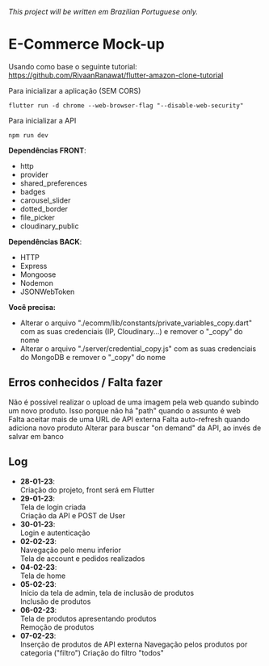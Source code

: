 *This project will be written em Brazilian Portuguese only.*

# E-Commerce Mock-up

Usando como base o seguinte tutorial: https://github.com/RivaanRanawat/flutter-amazon-clone-tutorial  

Para inicializar a aplicação (SEM CORS)  
```
flutter run -d chrome --web-browser-flag "--disable-web-security"
```

Para inicializar a API  
```
npm run dev
```

**Dependências FRONT**:  
- http  
- provider  
- shared_preferences  
- badges  
- carousel_slider  
- dotted_border  
- file_picker  
- cloudinary_public  

**Dependências BACK**:
- HTTP  
- Express  
- Mongoose  
- Nodemon  
- JSONWebToken  

**Você precisa:**  
- Alterar o arquivo "./ecomm/lib/constants/private_variables_copy.dart" com as suas credenciais (IP, Cloudinary...) e remover o "_copy" do nome  
- Alterar o arquivo "./server/credential_copy.js" com as suas credenciais do MongoDB e remover o "_copy" do nome  

## Erros conhecidos / Falta fazer  
Não é possível realizar o upload de uma imagem pela web quando subindo um novo produto. Isso porque não há "path" quando o assunto é web  
Falta aceitar mais de uma URL de API externa
Falta auto-refresh quando adiciona novo produto
Alterar para buscar "on demand" da API, ao invés de salvar em banco

## Log
- **28-01-23**:  
Criação do projeto, front será em Flutter  
- **29-01-23**:  
Tela de login criada  
Criação da API e POST de User  
- **30-01-23**:  
Login e autenticação  
- **02-02-23**:  
Navegação pelo menu inferior  
Tela de account e pedidos realizados  
- **04-02-23**:  
Tela de home
- **05-02-23**:  
Início da tela de admin, tela de inclusão de produtos  
Inclusão de produtos  
- **06-02-23**:  
Tela de produtos apresentando produtos  
Remoção de produtos  
- **07-02-23**:  
Inserção de produtos de API externa
Navegação pelos produtos por categoria ("filtro")
Criação do filtro "todos"
